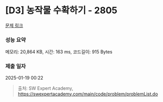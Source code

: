 # [D3] 농작물 수확하기 - 2805 

[문제 링크](https://swexpertacademy.com/main/code/problem/problemDetail.do?contestProbId=AV7GLXqKAWYDFAXB) 

### 성능 요약

메모리: 20,864 KB, 시간: 163 ms, 코드길이: 915 Bytes

### 제출 일자

2025-01-19 00:22



> 출처: SW Expert Academy, https://swexpertacademy.com/main/code/problem/problemList.do